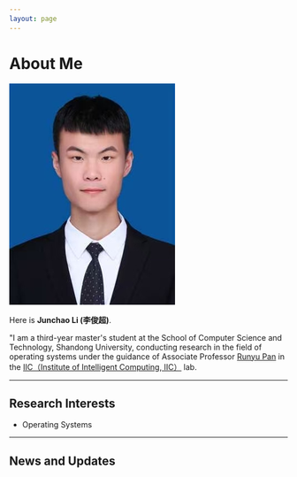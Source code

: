 ```yaml
---
layout: page
---
```


# About Me

<img src="https://github.com/junchao-L/junchao-L.github.io/blob/main/images/picture.jpg?raw=true" class="floatpic">

Here is **Junchao Li (李俊超)**.<br>

"I am a third-year master's student at the School of Computer Science and Technology, Shandong University, conducting research in the field of operating systems under the guidance of Associate Professor [Runyu Pan](http://www.runyupan.com/) in the [IIC（Institute of Intelligent Computing, IIC）](https://iic.sdu.edu.cn/) lab.<br>

---

## Research Interests

- Operating Systems

---

## News and Updates


